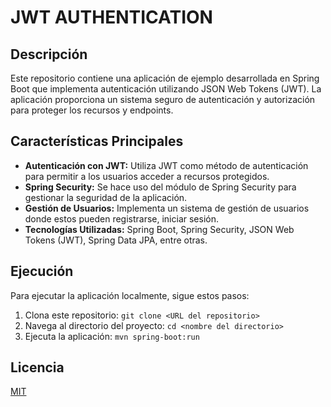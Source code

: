 # JWT AUTHENTICATION

## Descripción

Este repositorio contiene una aplicación de ejemplo desarrollada en Spring Boot que implementa autenticación utilizando JSON Web Tokens (JWT). La aplicación proporciona un sistema seguro de autenticación y autorización para proteger los recursos y endpoints.

## Características Principales

- **Autenticación con JWT:** Utiliza JWT como método de autenticación para permitir a los usuarios acceder a recursos protegidos.
- **Spring Security:** Se hace uso del módulo de Spring Security para gestionar la seguridad de la aplicación.
- **Gestión de Usuarios:** Implementa un sistema de gestión de usuarios donde estos pueden registrarse, iniciar sesión.
- **Tecnologías Utilizadas:** Spring Boot, Spring Security, JSON Web Tokens (JWT), Spring Data JPA, entre otras.

## Ejecución

Para ejecutar la aplicación localmente, sigue estos pasos:

1. Clona este repositorio: `git clone <URL del repositorio>`
2. Navega al directorio del proyecto: `cd <nombre del directorio>`
3. Ejecuta la aplicación: `mvn spring-boot:run`


## Licencia

[MIT](LICENSE)

